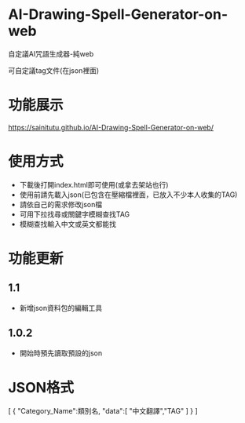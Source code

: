 # AI-Drawing-Spell-Generator-on-web
自定議AI咒語生成器-純web

可自定議tag文件(在json裡面)

# 功能展示
https://sainitutu.github.io/AI-Drawing-Spell-Generator-on-web/

# 使用方式
* 下載後打開index.html即可使用(或拿去架站也行)
* 使用前請先載入json(已包含在壓縮檔裡面，已放入不少本人收集的TAG)
* 請依自己的需求修改json檔
* 可用下拉找尋或關鍵字模糊查找TAG
* 模糊查找輸入中文或英文都能找

# 功能更新
## 1.1
* 新增json資料包的編輯工具
## 1.0.2
* 開始時預先讀取預設的json

# JSON格式
[
	{
		"Category_Name":類別名,
		"data":[
		"中文翻譯","TAG"
		]
	}
]
